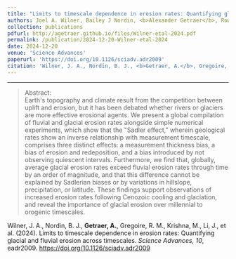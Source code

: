 ```yaml
---
title: "Limits to timescale dependence in erosion rates: Quantifying glacial and fluvial erosion across timescales"
authors: Joel A. Wilner, Bailey J Nordin, <b>Alexander Getraer</b>, Rowan M. Gregoire, Mansa Krishna, Jiawen Li, Derek J. Pickell, Emma R. Rogers, Kalin T. McDannell, Marisa C. Palucis, and C. Brenhin Keller
collection: publications
pdfurl: http://agetraer.github.io/files/Wilner-etal-2024.pdf
permalink: /publication/2024-12-20-Wilner-etal-2024
date: 2024-12-20
venue: 'Science Advances'
paperurl: 'https://doi.org/10.1126/sciadv.adr2009'
citation: 'Wilner, J. A., Nordin, B. J., <b>Getraer, A.</b>, Gregoire, R. M., Krishna, M., Li, J., et al. (2024). Limits to timescale dependence in erosion rates: Quantifying glacial and fluvial erosion across timescales. <i>Science Advances, 10</i>, eadr2009. https://doi.org/10.1126/sciadv.adr2009'
---
```


------

>Abstract: <br/>Earth&apos;s topography and climate result from the competition between uplift and erosion, but it has been debated whether rivers or glaciers are more effective erosional agents. We present a global compilation of fluvial and glacial erosion rates alongside simple numerical experiments, which show that the &quot;Sadler effect,&quot; wherein geological rates show an inverse relationship with measurement timescale, comprises three distinct effects: a measurement thickness bias, a bias of erosion and redeposition, and a bias introduced by not observing quiescent intervals. Furthermore, we find that, globally, average glacial erosion rates exceed fluvial erosion rates through time by an order of magnitude, and that this difference cannot be explained by Sadlerian biases or by variations in hillslope, precipitation, or latitude. These findings support observations of increased erosion rates following Cenozoic cooling and glaciation, and reveal the importance of glacial erosion over millennial to orogenic timescales.

Wilner, J. A., Nordin, B. J., <b>Getraer, A.</b>, Gregoire, R. M., Krishna, M., Li, J., et al. (2024). Limits to timescale dependence in erosion rates: Quantifying glacial and fluvial erosion across timescales. <i>Science Advances, 10</i>, eadr2009. https://doi.org/10.1126/sciadv.adr2009